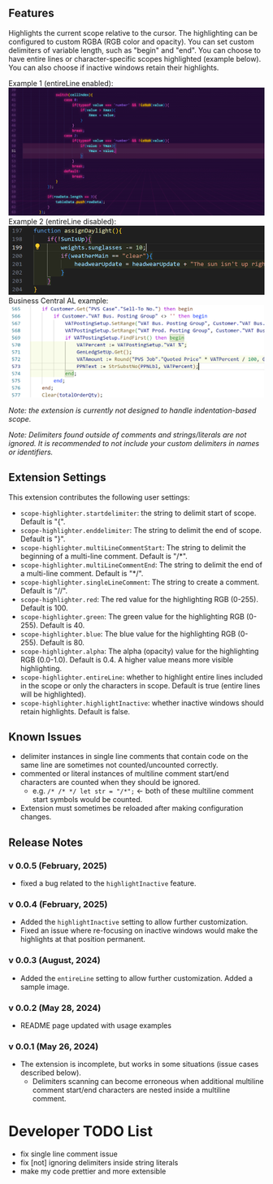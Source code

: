 
## Features
Highlights the current scope relative to the cursor. 
The highlighting can be configured to custom RGBA (RGB color and opacity).
You can set custom delimiters of variable length, such as "begin" and "end".
You can choose to have entire lines or character-specific scopes highlighted (example below).
You can also choose if inactive windows retain their highlights.

Example 1 (entireLine enabled):
![Example 1](images/Example1.PNG)
Example 2 (entireLine disabled):
![Example 2](images/Example2.PNG)
Business Central AL example:
![Example 3](images/Example3.png)

*Note: the extension is currently not designed to handle indentation-based scope.*

*Note: Delimiters found outside of comments and strings/literals are not ignored. It is recommended to not include your custom delimiters in names or identifiers.*

## Extension Settings
This extension contributes the following user settings:

* `scope-highlighter.startdelimiter`: the string to delimit start of scope. Default is "{".
* `scope-highlighter.enddelimiter`: The string to delimit the end of scope. Default is "}".
* `scope-highlighter.multiLineCommentStart`: The string to delimit the beginning of a multi-line comment. Default is "/*".
* `scope-highlighter.multiLineCommentEnd`: The string to delimit the end of a multi-line comment. Default is "*/".
* `scope-highlighter.singleLineComment`: The string to create a comment. Default is "//".
* `scope-highlighter.red`: The red value for the highlighting RGB (0-255). Default is 100.
* `scope-highlighter.green`: The green value for the highlighting RGB (0-255). Default is 40.
* `scope-highlighter.blue`: The blue value for the highlighting RGB (0-255). Default is 80.
* `scope-highlighter.alpha`: The alpha (opacity) value for the highlighting RGB (0.0-1.0). Default is 0.4. A higher value means more visible highlighting.
* `scope-highlighter.entireLine`: whether to highlight entire lines included in the scope or only the characters in scope. Default is true (entire lines will be highlighted).
* `scope-highlighter.highlightInactive`: whether inactive windows should retain highlights. Default is false.

## Known Issues
- delimiter instances in single line comments that contain code on the same line are sometimes not counted/uncounted correctly.
- commented or literal instances of multiline comment start/end characters are counted when they should be ignored. 
  - e.g. ```/* /* */ let str = "/*";```  <- both of these multiline comment start symbols would be counted. 
- Extension must sometimes be reloaded after making configuration changes.

## Release Notes
### v 0.0.5 (February, 2025)
* fixed a bug related to the ```highlightInactive``` feature. 

### v 0.0.4 (February, 2025)
* Added the ```highlightInactive``` setting to allow further customization.
* Fixed an issue where re-focusing on inactive windows would make the highlights at that position permanent.  

### v 0.0.3 (August, 2024)
* Added the ```entireLine``` setting to allow further customization. Added a sample image.

### v 0.0.2 (May 28, 2024)
* README page updated with usage examples
### v 0.0.1 (May 26, 2024)
* The extension is incomplete, but works in some situations (issue cases described below).
  * Delimiters scanning can become erroneous when additional multiline comment start/end characters are nested inside a multiline comment.   


# Developer TODO List
- fix single line comment issue
- fix [not] ignoring delimiters inside string literals
- make my code prettier and more extensible